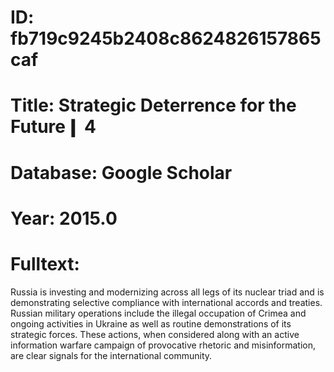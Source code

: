 # ID: fb719c9245b2408c8624826157865caf
# Title: Strategic Deterrence for the Future❙ 4
# Database: Google Scholar
# Year: 2015.0
# Fulltext:
Russia is investing and modernizing across all legs of its nuclear triad and is demonstrating selective compliance with international accords and treaties.
Russian military operations include the illegal occupation of Crimea and ongoing activities in Ukraine as well as routine demonstrations of its strategic forces.
These actions, when considered along with an active information warfare campaign of provocative rhetoric and misinformation, are clear signals for the international community.